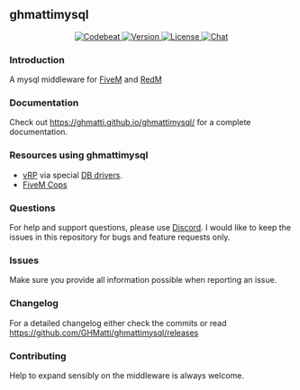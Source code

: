 ## ghmattimysql

<p align="center">
  <a href="https://codebeat.co/projects/github-com-ghmatti-ghmattimysql-master">
    <img src="https://codebeat.co/badges/8ddf346a-1c1a-47a3-8aa6-be8d6e6cb952" alt="Codebeat">
  </a>
  <a href="https://github.com/GHMatti/ghmattimysql/releases">
    <img src="https://img.shields.io/github/v/tag/GHMatti/ghmattimysql" alt="Version">
  </a>
  <a href="https://github.com/GHMatti/ghmattimysql/blob/master/license.md">
    <img src="https://img.shields.io/badge/License-AGPL%20v3-blue.svg" alt="License">
  </a>
  <a href="https://discord.gg/ranNWKE">
    <img src="https://discordapp.com/api/guilds/715484005343952986/widget.png" alt="Chat">
  </a>
</p>

### Introduction

A mysql middleware for [FiveM](https://fivem.net) and [RedM](https://redm.gg/)

### Documentation

Check out https://ghmatti.github.io/ghmattimysql/ for a complete documentation.

### Resources using ghmattimysql
- [vRP](https://github.com/ImagicTheCat/vRP) via special [DB drivers](https://github.com/ImagicTheCat/vRP-db-drivers).
- [FiveM Cops](https://github.com/FiveM-Scripts/Cops_FiveM)

### Questions
For help and support questions, please use [Discord](https://discord.gg/ranNWKE). I would like to keep the issues in this repository for bugs and feature requests only.

### Issues
Make sure you provide all information possible when reporting an issue.

### Changelog
For a detailed changelog either check the commits or read https://github.com/GHMatti/ghmattimysql/releases

### Contributing
Help to expand sensibly on the middleware is always welcome.
